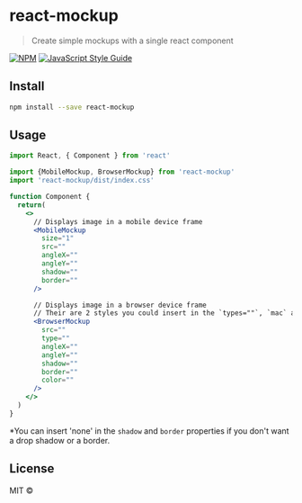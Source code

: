 # react-mockup

> Create simple mockups with a single react component

[![NPM](https://img.shields.io/npm/v/react-mockup.svg)](https://www.npmjs.com/package/react-mockup) [![JavaScript Style Guide](https://img.shields.io/badge/code_style-standard-brightgreen.svg)](https://standardjs.com)

## Install

```bash
npm install --save react-mockup
```

## Usage

```jsx
import React, { Component } from 'react'

import {MobileMockup, BrowserMockup} from 'react-mockup'
import 'react-mockup/dist/index.css'

function Component {
  return(
    <>
      // Displays image in a mobile device frame
      <MobileMockup
        size="1"
        src=""
        angleX=""
        angleY=""
        shadow=""
        border=""
      />

      // Displays image in a browser device frame
      // Their are 2 styles you could insert in the `types=""`, `mac` and `outline`. (Support for more will come soon)
      <BrowserMockup
        src=""
        type=""
        angleX=""
        angleY=""
        shadow=""
        border=""
        color=""
      />
    </>
  )
}
```

*You can insert 'none' in the `shadow` and `border` properties if you don't want a drop shadow or a border.

## License

MIT © [](https://github.com/)
